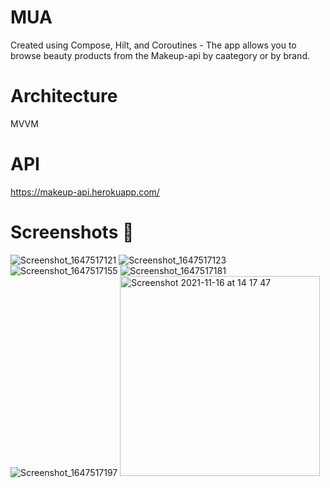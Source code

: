 # MUA
Created using Compose, Hilt, and Coroutines -  The app allows you to browse beauty products from the Makeup-api by caategory or by brand.

# Architecture
MVVM

# API
https://makeup-api.herokuapp.com/

# Screenshots 📸
![Screenshot_1647517121](https://user-images.githubusercontent.com/31185337/159929337-61257fd1-15c4-4860-a3ae-e5171030a95b.png)
![Screenshot_1647517123](https://user-images.githubusercontent.com/31185337/159929344-fbc1c860-13c1-429e-8a7d-8999361ee664.png)
![Screenshot_1647517155](https://user-images.githubusercontent.com/31185337/159929348-85066fd4-62b6-4df2-93e7-18f182bddfb1.png)
![Screenshot_1647517181](https://user-images.githubusercontent.com/31185337/159929360-e025804c-9b72-428f-9abe-a03c500a59cf.png)
![Screenshot_1647517197](https://user-images.githubusercontent.com/31185337/159929365-835ed463-0fc4-4cbc-99bd-1e16f2faab6f.png)
<img width="320" alt="Screenshot 2021-11-16 at 14 17 47" src="https://user-images.githubusercontent.com/31185337/159929370-2ebc0915-a282-43ce-8afb-770df05782a0.png">
